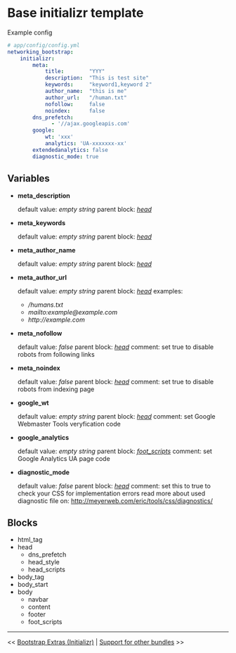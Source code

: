 Base initializr template
========================

Example config

```yaml
# app/config/config.yml
networking_bootstrap:
    initializr:
        meta:
            title:        "YYY"
            description:  "This is test site"
            keywords:     "keyword1,keyword 2"
            author_name:  "this is me"
            author_url:   "/human.txt"
            nofollow:     false
            noindex:      false
        dns_prefetch:
              - '//ajax.googleapis.com'
        google:
            wt: 'xxx'
            analytics: 'UA-xxxxxxx-xx'
	    extendedanalytics: false
        diagnostic_mode: true
```

Variables
------------


* **meta\_description**

    default value:  _empty_ _string_
    parent block:  _[head](#head)_

* **meta\_keywords**

    default value: _empty_ _string_
    parent block: _[head](#head)_

* **meta\_author_name**

    default value: _empty_ _string_
    parent block: _[head](#head)_

* **meta\_author_url**

    default value: _empty_ _string_
    parent block: _[head](#head)_
    examples:

    * _/humans.txt_
    * _mailto:example@example.com_
    * _http://example.com_

* **meta\_nofollow**

    default value: _false_
    parent block: _[head](#head)_
    comment: set true to disable robots from following links

* **meta\_noindex**

    default value: _false_
    parent block: _[head](#head)_
    comment: set true to disable robots from indexing page

* **google\_wt**

    default value: _empty_ _string_
    parent block: _[head](#head)_
    comment: set Google Webmaster Tools veryfication code

* **google\_analytics**

    default value: _empty_ _string_
    parent block: _[foot\_scripts](#foot_scripts)_
    comment: set Google Analytics UA page code
* **diagnostic\_mode**

    default value: _false_
    parent block: _[head](#head)_
    comment: set this to true to check your CSS for implementation errors
        read more about used diagnostic file on: http://meyerweb.com/eric/tools/css/diagnostics/

Blocks
------------

* <span id="html_tag">html_tag</span>
* <span id="head">head</span>
    * <span id="dns_prefetch">dns\_prefetch</span>
    * <span id="head_style">head\_style</span>
    * <span id="head_scripts">head_scripts</span>
* <span id="body_tag">body_tag</span>
* <span id="body_start">body_start</span>
* <span id="body">body</span>
    * <span id="navbar">navbar</span>
    * <span id="content">content</span>
    * <span id="footer">footer</span>
    * <span id="foot_scripts">foot_scripts</span>

---

<< [Bootstrap Extras (Initializr)](3-initializr.md) | [Support for other bundles](4-support-for-other-bundles.md) >>
